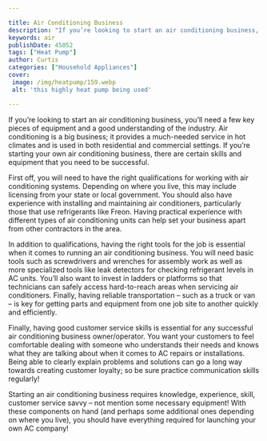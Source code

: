 ```yaml
---

title: Air Conditioning Business
description: "If you’re looking to start an air conditioning business, you’ll need a few key pieces of equipment and a good understanding of the...see more"
keywords: air
publishDate: 45052
tags: ["Heat Pump"]
author: Curtis
categories: ["Household Appliances"]
cover: 
 image: /img/heatpump/159.webp
 alt: 'this highly heat pump being used'

---
```


If you’re looking to start an air conditioning business, you’ll need a few key pieces of equipment and a good understanding of the industry. Air conditioning is a big business; it provides a much-needed service in hot climates and is used in both residential and commercial settings. If you’re starting your own air conditioning business, there are certain skills and equipment that you need to be successful.

First off, you will need to have the right qualifications for working with air conditioning systems. Depending on where you live, this may include licensing from your state or local government. You should also have experience with installing and maintaining air conditioners, particularly those that use refrigerants like Freon. Having practical experience with different types of air conditioning units can help set your business apart from other contractors in the area.

In addition to qualifications, having the right tools for the job is essential when it comes to running an air conditioning business. You will need basic tools such as screwdrivers and wrenches for assembly work as well as more specialized tools like leak detectors for checking refrigerant levels in AC units. You’ll also want to invest in ladders or platforms so that technicians can safely access hard-to-reach areas when servicing air conditioners. Finally, having reliable transportation – such as a truck or van – is key for getting parts and equipment from one job site to another quickly and efficiently. 

Finally, having good customer service skills is essential for any successful air conditioning business owner/operator. You want your customers to feel comfortable dealing with someone who understands their needs and knows what they are talking about when it comes to AC repairs or installations. Being able to clearly explain problems and solutions can go a long way towards creating customer loyalty; so be sure practice communication skills regularly! 

Starting an air conditioning business requires knowledge, experience, skill, customer service savvy – not mention some necessary equipment! With these components on hand (and perhaps some additional ones depending on where you live), you should have everything required for launching your own AC company!
